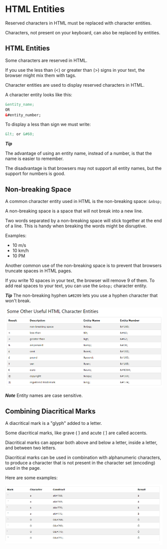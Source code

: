 # HTML Entities

Reserved characters in HTML must be replaced with character entities.

Characters, not present on your keyboard, can also be replaced by entities.



## HTML Entities

Some characters are reserved in HTML.

If you use the less than (<) or greater than (>) signs in your text, the browser might mix them with tags.

Character entities are used to display reserved characters in HTML.

A character entity looks like this:

```html
&entity_name;
OR
&#entity_number;
```

To display a less than sign we must write: 

```html
&lt; or &#60;
```



***Tip***

The advantage of using an entity name, instead of a number, is that the name is easier to remember.

The disadvantage is that browsers may not support all entity names, but the support for numbers is good.

## Non-breaking Space

A common character entity used in HTML is the non-breaking space: `&nbsp;`

A non-breaking space is a space that will not break into a new line.

Two words separated by a non-breaking space will stick together at the end of a line. This is handy when breaking the words might be disruptive.

Examples:

- 10 m/s
- 10 km/h
- 10 PM

Another common use of the non-breaking space is to prevent that browsers truncate spaces in HTML pages.

If you write 10 spaces in your text, the browser will remove 9 of them. To add real spaces to your text, you can use the `&nbsp;` character entity.

 ***Tip*** The non-breaking hyphen `&#8209` lets you use a hyphen character that won't break.

![char_entities](images\char_entities.png)

***Note***  Entity names are case sensitive.

## Combining Diacritical Marks

A diacritical mark is a "glyph" added to a letter.

Some diacritical marks, like grave ( ̀) and acute ( ́) are called accents.

Diacritical marks can appear both above and below a letter, inside a letter, and between two letters.

Diacritical marks can be used in combination with alphanumeric characters, to produce a character that is not present in the character set (encoding) used in the page.

Here are some examples:

![diacritical_marks](images\diacritical_marks.png)